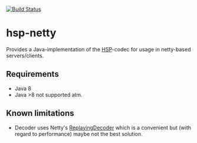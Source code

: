 [![Build Status](https://api.travis-ci.org/jarmoni/hsp-netty.svg?branch=master)](https://travis-ci.org/jarmoni/hsp-netty)
# hsp-netty
Provides a Java-implementation of the [HSP](https://github.com/jarmoni/hsp-spec)-codec for usage in netty-based servers/clients.

## Requirements
- Java 8
- Java >8 not supported atm.

## Known limitations
- Decoder uses Netty's [ReplayingDecoder](https://github.com/netty/netty/blob/4.1/codec/src/main/java/io/netty/handler/codec/ReplayingDecoder.java) which is a convenient but (with regard to performance) maybe not the best solution.
